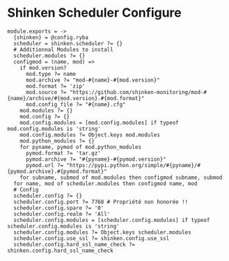 
# Shinken Scheduler Configure

    module.exports = ->
      {shinken} = @config.ryba
      scheduler = shinken.scheduler ?= {}
      # Additionnal Modules to install
      scheduler.modules ?= {}
      configmod = (name, mod) =>
        if mod.version?
          mod.type ?= name
          mod.archive ?= "mod-#{name}-#{mod.version}"
          mod.format ?= 'zip'
          mod.source ?= "https://github.com/shinken-monitoring/mod-#{name}/archive/#{mod.version}.#{mod.format}"
          mod.config_file ?= "#{name}.cfg"
        mod.modules ?= {}
        mod.config ?= {}
        mod.config.modules = [mod.config.modules] if typeof mod.config.modules is 'string'
        mod.config.modules ?= Object.keys mod.modules
        mod.python_modules ?= {}
        for pyname, pymod of mod.python_modules
          pymod.format ?= 'tar.gz'
          pymod.archive ?= "#{pyname}-#{pymod.version}"
          pymod.url ?= "https://pypi.python.org/simple/#{pyname}/#{pymod.archive}.#{pymod.format}"
        for subname, submod of mod.modules then configmod subname, submod
      for name, mod of scheduler.modules then configmod name, mod
      # Config
      scheduler.config ?= {}
      scheduler.config.port ?= 7768 # Propriété non honorée !!
      scheduler.config.spare ?= '0'
      scheduler.config.realm ?= 'All'
      scheduler.config.modules = [scheduler.config.modules] if typeof scheduler.config.modules is 'string'
      scheduler.config.modules ?= Object.keys scheduler.modules
      scheduler.config.use_ssl ?= shinken.config.use_ssl
      scheduler.config.hard_ssl_name_check ?= shinken.config.hard_ssl_name_check
